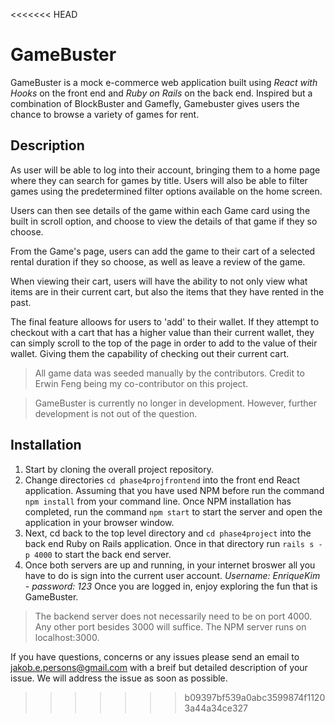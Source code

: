 <<<<<<< HEAD
# GameBuster

GameBuster is a mock e-commerce web application built using *React with Hooks* on the front end and *Ruby on Rails* on the back end. Inspired but a combination of BlockBuster and Gamefly, Gamebuster gives users the chance to browse a variety of games for rent.

## Description

As user will be able to log into their account, bringing them to a home page where they can search for games by title. Users will also be able to filter games using the predetermined filter options available on the home screen.

Users can then see details of the game within each Game card using the built in scroll option, and choose to view the details of that game if they so choose.

From the Game's page, users can add the game to their cart of a selected rental duration if they so choose, as well as leave a review of the game.

When viewing their cart, users will have the ability to not only view what items are in their current cart, but also the items that they have rented in the past.

The final feature alloows for users to 'add' to their wallet. If they attempt to checkout with a cart that has a higher value than their current wallet, they can simply scroll to the top of the page in order to add to the value of their wallet. Giving them the capability of checking out their current cart.

> All game data was seeded manually by the contributors. Credit to Erwin Feng being my co-contributor on this project.

> GameBuster is currently no longer in development. However, further development is not out of the question.

## Installation

1. Start by cloning the overall project repository.
2. Change directories `cd phase4projfrontend` into the front end React application. Assuming that you have used NPM before run the command `npm install` from your command line. Once NPM installation has completed, run the command `npm start` to start the server and open the application in your browser window.
3. Next, cd back to the top level directory and `cd phase4project` into the back end Ruby on Rails application. Once in that directory run `rails s -p 4000` to start the back end server.
4. Once both servers are up and running, in your internet broswer all you have to do is sign into the current user account. *Username: EnriqueKim - password: 123* Once you are logged in, enjoy exploring the fun that is GameBuster.

> The backend server does not necessarily need to be on port 4000. Any other port besides 3000 will suffice. The NPM server runs on localhost:3000.

If you have questions, concerns or any issues please send an email to jakob.e.persons@gmail.com with a breif but detailed description of your issue. We will address the issue as soon as possible.
>>>>>>> b09397bf539a0abc3599874f11203a44a34ce327
